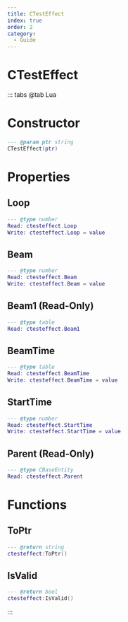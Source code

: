 ```yaml
---
title: CTestEffect
index: true
order: 2
category:
  - Guide
---
```


# CTestEffect

::: tabs
@tab Lua
# Constructor
```lua
--- @param ptr string
CTestEffect(ptr)
```
# Properties
## Loop 
```lua
--- @type number
Read: ctesteffect.Loop
Write: ctesteffect.Loop = value
```
## Beam 
```lua
--- @type number
Read: ctesteffect.Beam
Write: ctesteffect.Beam = value
```
## Beam1 (Read-Only)
```lua
--- @type table
Read: ctesteffect.Beam1
```
## BeamTime 
```lua
--- @type table
Read: ctesteffect.BeamTime
Write: ctesteffect.BeamTime = value
```
## StartTime 
```lua
--- @type number
Read: ctesteffect.StartTime
Write: ctesteffect.StartTime = value
```
## Parent (Read-Only)
```lua
--- @type CBaseEntity
Read: ctesteffect.Parent
```
# Functions
## ToPtr
```lua
--- @return string
ctesteffect:ToPtr()
```
## IsValid
```lua
--- @return bool
ctesteffect:IsValid()
```

:::